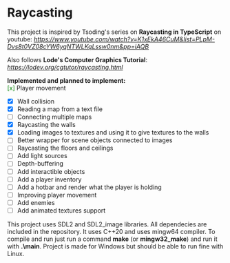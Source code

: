 # Raycasting

This project is inspired by Tsoding's series on **Raycasting in TypeScript** on youtube: *https://www.youtube.com/watch?v=K1xEkA46CuM&list=PLpM-Dvs8t0VZ08cYW6yqNTWLKqLssw0nm&pp=iAQB*

Also follows **Lode's Computer Graphics Tutorial**: *https://lodev.org/cgtutor/raycasting.html*

**Implemented and planned to implement:** <br>
<span style="color:green">[x]</span> Player movement
- [x] Wall collision
- [x] Reading a map from a text file
- [ ] Connecting multiple maps
- [x] Raycasting the walls
- [x] Loading images to textures and using it to give textures to the walls
- [ ] Better wrapper for scene objects connected to images
- [ ] Raycasting the floors and ceilings
- [ ] Add light sources
- [ ] Depth-buffering
- [ ] Add interactible objects
- [ ] Add a player inventory
- [ ] Add a hotbar and render what the player is holding
- [ ] Improving player movement
- [ ] Add enemies
- [ ] Add animated textures support

This project uses SDL2 and SDL2_image libraries. All dependecies are included in the repository.
It uses C++20 and uses mingw64 compiler. To compile and run just run a command **make** (or **mingw32_make**) and run it with **.\main**. 
Project is made for Windows but should be able to run fine with Linux.